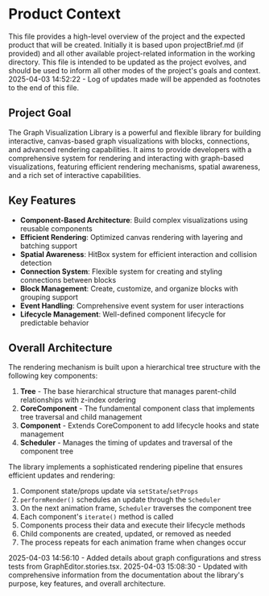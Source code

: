 # Product Context

This file provides a high-level overview of the project and the expected product that will be created. Initially it is based upon projectBrief.md (if provided) and all other available project-related information in the working directory. This file is intended to be updated as the project evolves, and should be used to inform all other modes of the project's goals and context.
2025-04-03 14:52:22 - Log of updates made will be appended as footnotes to the end of this file.

## Project Goal

The Graph Visualization Library is a powerful and flexible library for building interactive, canvas-based graph visualizations with blocks, connections, and advanced rendering capabilities. It aims to provide developers with a comprehensive system for rendering and interacting with graph-based visualizations, featuring efficient rendering mechanisms, spatial awareness, and a rich set of interactive capabilities.

## Key Features

- **Component-Based Architecture**: Build complex visualizations using reusable components
- **Efficient Rendering**: Optimized canvas rendering with layering and batching support
- **Spatial Awareness**: HitBox system for efficient interaction and collision detection
- **Connection System**: Flexible system for creating and styling connections between blocks
- **Block Management**: Create, customize, and organize blocks with grouping support
- **Event Handling**: Comprehensive event system for user interactions
- **Lifecycle Management**: Well-defined component lifecycle for predictable behavior

## Overall Architecture

The rendering mechanism is built upon a hierarchical tree structure with the following key components:

1. **Tree** - The base hierarchical structure that manages parent-child relationships with z-index ordering
2. **CoreComponent** - The fundamental component class that implements tree traversal and child management
3. **Component** - Extends CoreComponent to add lifecycle hooks and state management
4. **Scheduler** - Manages the timing of updates and traversal of the component tree

The library implements a sophisticated rendering pipeline that ensures efficient updates and rendering:
1. Component state/props update via `setState`/`setProps`
2. `performRender()` schedules an update through the `Scheduler`
3. On the next animation frame, `Scheduler` traverses the component tree
4. Each component's `iterate()` method is called
5. Components process their data and execute their lifecycle methods
6. Child components are created, updated, or removed as needed
7. The process repeats for each animation frame when changes occur

2025-04-03 14:56:10 - Added details about graph configurations and stress tests from GraphEditor.stories.tsx.
2025-04-03 15:08:30 - Updated with comprehensive information from the documentation about the library's purpose, key features, and overall architecture.